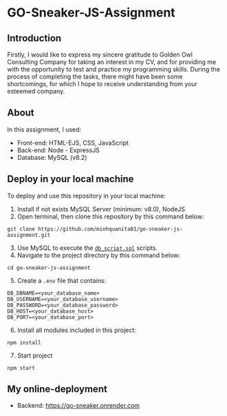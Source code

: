 # GO-Sneaker-JS-Assignment

## Introduction
Firstly, I would like to express my sincere gratitude to Golden Owl Consulting Company for taking an interest in my CV, and for providing me with the opportunity to test and practice my programming skills. During the process of completing the tasks, there might have been some shortcomings, for which I hope to receive understanding from your esteemed company.

## About
In this assignment, I used:
- Front-end: HTML-EJS, CSS, JavaScript
- Back-end: Node - ExpressJS
- Database: MySQL (v8.2)

## Deploy in your local machine
To deploy and use this repository in your local machine:
1. Install if not exists MySQL Server (minimum: v8.0), NodeJS
2. Open terminal, then clone this repository by this command below:
```terminal
git clone https://github.com/minhquanita01/go-sneaker-js-assignment.git
```
3. Use MySQL to execute the [`db_script.sql`](./database/db_script.sql) scripts.
4. Navigate to the project directory by this command below:
```terminal
cd go-sneaker-js-assignment
```
5. Create a `.env` file that contains: 
```terminal
DB_DBNAME=<your_database_name>
DB_USERNAME=<your_database_username>
DB_PASSWORD=<your_database_password>
DB_HOST=<your_database_host>
DB_PORT=<your_database_port>
```
6. Install all modules included in this project:
```terminal
npm install
```
7. Start project
```terminal
npm start
```

## My online-deployment
- Backend: https://go-sneaker.onrender.com
